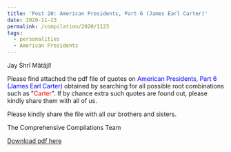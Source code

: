 ```yaml
---
title: 'Post 20: American Presidents, Part 6 (James Earl Carter)'
date: 2020-11-23
permalink: /compilation/2020/1123
tags:
  - personalities
  - American Presidents
---
```

Jay Śhrī Mātājī!

Please find attached the pdf file of quotes on <font color="blue">American Presidents, Part 6 (James Earl Carter)</font> obtained by searching for all possible root combinations such as "<font color="red">Carter</font>". If by chance extra such quotes are found out, please kindly share them with all of us.<br>

Please kindly share the file with all our brothers and sisters.  

The Comprehensive Compilations Team

[Download pdf here](http://seven-teams.github.io/files/American_Presidents_Part_6_James_Earl_Carter.pdf)